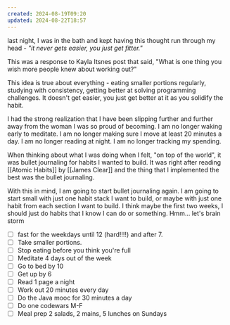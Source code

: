 ```yaml
---
created: 2024-08-19T09:20
updated: 2024-08-22T18:57
---
```

last night, I was in the bath and kept having this thought run through my head - *"it never gets easier, you just get fitter."* 

This was a response to Kayla Itsnes post that said, "What is one thing you wish more people knew about working out?" 

This idea is true about everything - eating smaller portions regularly, studying with consistency, getting better at solving programming challenges. It doesn't get easier, you just get better at it as you solidify the habit. 

I had the strong realization that I have been slipping further and further away from the woman I was so proud of becoming. I am no longer waking early to meditate. I am no longer making sure I move at least 20 minutes a day. I am no longer reading at night. I am no longer tracking my spending. 

When thinking about what I was doing when I felt, "on top of the world", it was bullet journaling for habits I wanted to build. It was right after reading [[Atomic Habits]] by [[James Clear]] and the thing that I implemented the best was the bullet journaling. 

With this in mind, I am going to start bullet journaling again. I am going to start small with just one habit stack I want to build, or maybe with just one habit from each section I want to build. I think maybe the first two weeks, I should just do habits that I know I can do or something. Hmm... let's brain storm
- [ ] fast for the weekdays until 12 (hard!!!!) and after 7. 
- [ ] Take smaller portions. 
- [ ] Stop eating before you think you're full
- [ ] Meditate 4 days out of the week
- [ ] Go to bed by 10
- [ ] Get up by 6
- [ ] Read 1 page a night
- [ ] Work out 20 minutes every day
- [ ] Do the Java mooc for 30 minutes a day
- [ ] Do one codewars M-F
- [ ] Meal prep 2 salads, 2 mains, 5 lunches on Sundays